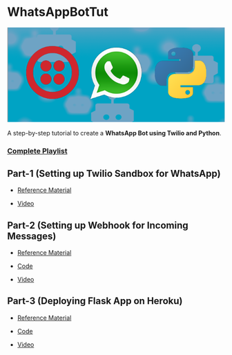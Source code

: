 # WhatsAppBotTut

![](https://github.com/udaypratapyati/corona_chat_bot/blob/master/images/1.png?raw=true)

A step-by-step tutorial to create a **WhatsApp Bot using Twilio and Python**.

### [Complete Playlist](https://www.youtube.com/playlist?list=PLyb_C2HpOQSBSm9nGrqSYb_y7VqDrMKJu)

## Part-1 (Setting up Twilio Sandbox for WhatsApp)

- [Reference Material](https://github.com/udaypratapyati/corona_chat_bot/blob/master/01.%20Setting%20up%20Twilio%20Sandbox%20for%20WhatsApp.ipynb)

- [Video](https://www.youtube.com/watch?v=BKK5NMDC0fk)


## Part-2 (Setting up Webhook for Incoming Messages)

- [Reference Material](https://github.com/udaypratapyati/corona_chat_bot/blob/master/02.%20Setting%20up%20Webhook%20for%20Incoming%20Messages.ipynb)

- [Code](https://github.com/udaypratapyati/corona_chat_bot/app.py)

- [Video](https://www.youtube.com/watch?v=EeUdel2AJ5g)



## Part-3 (Deploying Flask App on Heroku)

- [Reference Material](https://github.com/udaypratapyati/corona_chat_bot/blob/master/03.%20Deploying%20Flask%20App%20on%20Heroku.ipynb)

- [Code](https://github.com/udaypratapyati/corona_chat_bot/app.py)

- [Video](https://www.youtube.com/watch?v=4ho21Wppf30)

